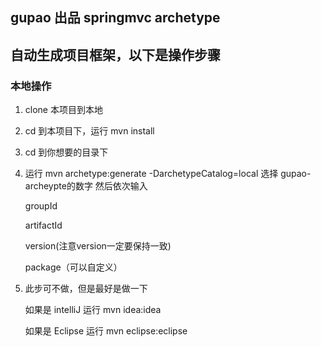 ﻿## gupao 出品 springmvc archetype ##

## 自动生成项目框架，以下是操作步骤


### 本地操作

1. clone 本项目到本地
2. cd 到本项目下，运行 mvn install
3. cd 到你想要的目录下
4. 运行 mvn archetype:generate -DarchetypeCatalog=local 选择 gupao-archeypte的数字
   然后依次输入

   groupId

   artifactId

   version(注意version一定要保持一致)

   package（可以自定义）

5. 此步可不做，但是最好是做一下

   如果是 intelliJ 运行 mvn idea:idea

   如果是 Eclipse 运行 mvn eclipse:eclipse

